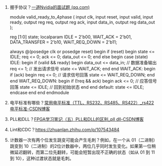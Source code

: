 1. 握手协议？[一道Nvidia的面试题 (qq.com)](https://mp.weixin.qq.com/s/EDAjjVJzzyKstI10fqv6Lw)

    module valid_ready_to_4phase (
        input clk,
        input reset,
        input valid,
        input ready,
        output reg req,
        output reg ack,
        input data_in,
        output reg data_out
    );
    
    reg [1:0] state;
    localparam IDLE = 2'b00,
               WAIT_ACK = 2'b01,
               DATA_TRANSFER = 2'b10,
               WAIT_REQ_DOWN = 2'b11;
    
    always @(posedge clk or posedge reset) begin
        if (reset) begin
            state <= IDLE;
            req <= 0;
            ack <= 0;
            data_out <= 0;
        end else begin
            case (state)
                IDLE: begin
                    if (valid && ready) begin
                        data_out <= data_in; // 数据准备输出
                        req <= 1; // 发出请求信号
                        state <= WAIT_ACK;
                    end
                end
                WAIT_ACK: begin
                    if (ack) begin
                        req <= 0; // 请求信号回落
                        state <= WAIT_REQ_DOWN;
                    end
                end
                WAIT_REQ_DOWN: begin
                    if (!req && ack) begin
                        ack <= 0; // 应答信号回落
                        state <= IDLE; // 回到初始状态
                    end
                end
                default: state <= IDLE;
            endcase
        end
    end
    endmodule

2. 电平标准有哪些？[常用电平标准（TTL、RS232、RS485、RS422）_rs422电平标准-CSDN博客](https://blog.csdn.net/qq_48641886/article/details/127757440)
3. PLL和DLL？[FPGA学习笔记（五）PLL和DLL的区别_pll dll-CSDN博客](https://blog.csdn.net/qq_33194301/article/details/103681263)
4. Lint和CDC？https://zhuanlan.zhihu.com/p/107543484
5. 计数器一次有两个位发生跳变可能会产生毛刺？例如，在一个从 01（二进制）跳变到 10（二进制）的2位计数器中，两位几乎同时发生变化。如果第一位稍微延迟翻转，而第二位先翻转，可能会短暂出现不正确的状态（如从 01 到 11 到 10），这种过渡状态就是毛刺。
